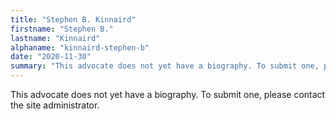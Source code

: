 ```yaml
---
title: "Stephen B. Kinnaird"
firstname: "Stephen B."
lastname: "Kinnaird"
alphaname: "kinnaird-stephen-b"
date: "2020-11-30"
summary: "This advocate does not yet have a biography. To submit one, please contact the site administrator."
---
```

This advocate does not yet have a biography. To submit one, please contact the site administrator.

